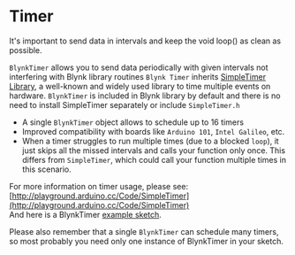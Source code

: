 # Timer

It's important to send data in intervals and keep the void loop\(\) as clean as possible.

`BlynkTimer` allows you to send data periodically with given intervals not interfering with Blynk library routines `Blynk Timer` inherits [SimpleTimer Library](http://playground.arduino.cc/Code/SimpleTimer), a well-known and widely used library to time multiple events on hardware. `BlynkTimer` is included in Blynk library by default and there is no need to install SimpleTimer separately or include `SimpleTimer.h`

* A single `BlynkTimer` object allows to schedule up to 16 timers
* Improved compatibility with boards like `Arduino 101`, `Intel Galileo`, etc.
* When a timer struggles to run multiple times \(due to a blocked `loop`\), it just skips all the missed intervals and calls your function only once. This differs from `SimpleTimer`, which could call your function multiple times in this scenario.

For more information on timer usage, please see: [http://playground.arduino.cc/Code/SimpleTimer](http://playground.arduino.cc/Code/SimpleTimer)  
And here is a BlynkTimer [example sketch](https://github.com/blynkkk/blynk-library/blob/master/examples/GettingStarted/PushData/PushData.ino#L30).

Please also remember that a single `BlynkTimer` can schedule many timers, so most probably you need only one instance of BlynkTimer in your sketch.

